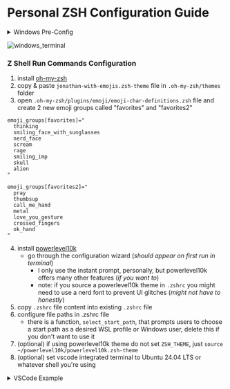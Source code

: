 # Personal ZSH Configuration Guide

<details>
  <summary>Windows Pre-Config</summary>

  <br>
  
  1. install WSL (for running linux distros on windows)
    - `wsl --install`
  2. enable "Windows Subsystem for Linux" in Windows Features
  3. install Ubuntu 24.04 LTS from Microsoft store
  4. open Ubuntu terminal and update packages
      - `sudo apt update && sudo apt upgrade`
  5. install zsh shell
      - `sudo apt-get install zsh`
  6. make zsh default shell
      - `chsh -s /usr/bin/zsh`
</details>

![windows_terminal](https://github.com/user-attachments/assets/8c5aa12f-d38d-4940-ad40-035afc9bb5d0)


### Z Shell Run Commands Configuration
1. install [oh-my-zsh](https://github.com/ohmyzsh/ohmyzsh)
2. copy & paste `jonathan-with-emojis.zsh-theme` file in `.oh-my-zsh/themes` folder
3. open `.oh-my-zsh/plugins/emoji/emoji-char-definitions.zsh` file and create 2 new emoji groups called "favorites" and "favorites2"
```
emoji_groups[favorites]="
  thinking
  smiling_face_with_sunglasses
  nerd_face
  scream
  rage
  smiling_imp
  skull
  alien
"

emoji_groups[favorites2]="
  pray
  thumbsup
  call_me_hand
  metal
  love_you_gesture
  crossed_fingers
  ok_hand
"
```
4. install [powerlevel10k](https://github.com/romkatv/powerlevel10k?tab=readme-ov-file#installation)
    - go through the configuration wizard (<i>should appear on first run in terminal</i>)
        - I only use the instant prompt, personally, but powerlevel10k offers many other features (<i>if you want to</i>)
        - note: if you source a powerlevel10k theme in `.zshrc` you might need to use a nerd font to prevent UI glitches (<i>might not have to honestly</i>)
5. copy `.zshrc` file content into existing `.zshrc` file
6. configure file paths in .zshrc file
    - there is a function, `select_start_path`, that prompts users to choose a start path as a desired WSL profile or Windows user, delete this if you don't want to use it
7. (optional) if using powerlevel10k theme do not set `ZSH_THEME`, just `source ~/powerlevel10k/powerlevel10k.zsh-theme`
8. (optional) set vscode integrated terminal to Ubuntu 24.04 LTS or whatever shell you're using
<details>
  <summary>VSCode Example</summary>
  
  <br>
  
  ![vscode_integrated_terminal](https://github.com/user-attachments/assets/cb34d58f-6a3a-4b81-9527-da382f89c443)
</details>
